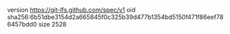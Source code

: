 version https://git-lfs.github.com/spec/v1
oid sha256:6b51dbe3154d2a665845f0c325b39d477b1354bd5150f471f86eef786457bdd0
size 2528

